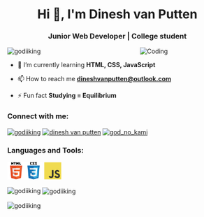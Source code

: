 <h1 align="center">Hi 👋, I'm Dinesh van Putten</h1>
<h3 align="center">Junior Web Developer | College student</h3>
<img align="right" alt="Coding" width="200" src="https://media.tenor.com/images/c532a69a5978f7cfb2fc2b6ab24ebcfe/tenor.gif">


<p align="left"> <img src="https://komarev.com/ghpvc/?username=godiiking&label=Profile%20views&color=0e75b6&style=flat" alt="godiiking" /> </p>

- 🌱 I’m currently learning **HTML, CSS, JavaScript**

- 📫 How to reach me **dineshvanputten@outlook.com**

- ⚡ Fun fact **Studying = Equilibrium**

<h3 align="left">Connect with me:</h3>
<p align="left">
<a href="https://twitter.com/godiiking" target="blank"><img align="center" src="https://raw.githubusercontent.com/rahuldkjain/github-profile-readme-generator/master/src/images/icons/Social/twitter.svg" alt="godiiking" height="30" width="40" /></a>
<a href="https://www.linkedin.com/in/dinesh-van-putten-69441b18a/" target="blank"><img align="center" src="https://raw.githubusercontent.com/rahuldkjain/github-profile-readme-generator/master/src/images/icons/Social/linked-in-alt.svg" alt="dinesh van putten" height="30" width="40" /></a>
<a href="https://instagram.com/god_no_kami" target="blank"><img align="center" src="https://raw.githubusercontent.com/rahuldkjain/github-profile-readme-generator/master/src/images/icons/Social/instagram.svg" alt="god_no_kami" height="30" width="40" /></a>
</p>

<h3 align="left">Languages and Tools:</h3>
<p align="left"> <a href="https://www.w3.org/html/" target="_blank" rel="noreferrer"> <img src="https://raw.githubusercontent.com/devicons/devicon/master/icons/html5/html5-original-wordmark.svg" alt="html5" width="40" height="40"/><a href="https://www.w3schools.com/css/" target="_blank" rel="noreferrer"><img src="https://raw.githubusercontent.com/devicons/devicon/master/icons/css3/css3-original-wordmark.svg" alt="css3" width="40" height="40"/></a> </a> <a href="https://developer.mozilla.org/en-US/docs/Web/JavaScript" target="_blank" rel="noreferrer"> <img src="https://raw.githubusercontent.com/devicons/devicon/master/icons/javascript/javascript-original.svg" alt="javascript" width="40" height="40"/></a> </p>

<p><img align="left" src="https://github-readme-stats.vercel.app/api/top-langs?username=godiiking&show_icons=true&locale=en&layout=compact" alt="godiiking" /></p>

<p>&nbsp;<img align="center" src="https://github-readme-stats.vercel.app/api?username=godiiking&show_icons=true&locale=en" alt="godiiking" /></p>

<p><img align="center" src="https://github-readme-streak-stats.herokuapp.com/?user=godiiking&" alt="godiiking" /></p>

